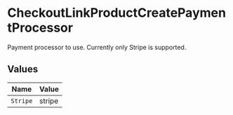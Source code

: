 # CheckoutLinkProductCreatePaymentProcessor

Payment processor to use. Currently only Stripe is supported.


## Values

| Name     | Value    |
| -------- | -------- |
| `Stripe` | stripe   |